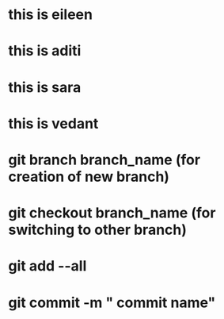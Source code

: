 # this is eileen
# this is aditi
# this is sara
# this is vedant
# git branch branch_name (for creation of new branch)
# git checkout branch_name (for switching to other branch)
# git add --all  
# git commit -m " commit name"


